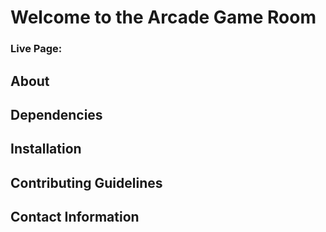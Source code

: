 # Welcome to the Arcade Game Room

### Live Page:

## About

## Dependencies

## Installation

## Contributing Guidelines

## Contact Information
